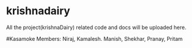# krishnadairy

All the project(krishnaDairy) related code and docs will be uploaded here.

#Kasamoke
Members:  Niraj, Kamalesh. Manish, Shekhar, Pranay, Pritam
